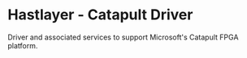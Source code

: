 # Hastlayer - Catapult Driver

Driver and associated services to support Microsoft's Catapult FPGA platform.
